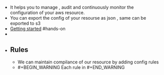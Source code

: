 - It helps you to manage , audit and continuously monitor the configuration of your aws resource.
- You can export the config of your resourse as json , same can be exported to s3
- [Getting started](https://docs.aws.amazon.com/config/latest/developerguide/gs-console.html) #hands-on
-
- ## Rules
	- We can maintain compilance of our resource by adding config rules
	- #+BEGIN_WARNING
	  Each rule in 
	  #+END_WARNING